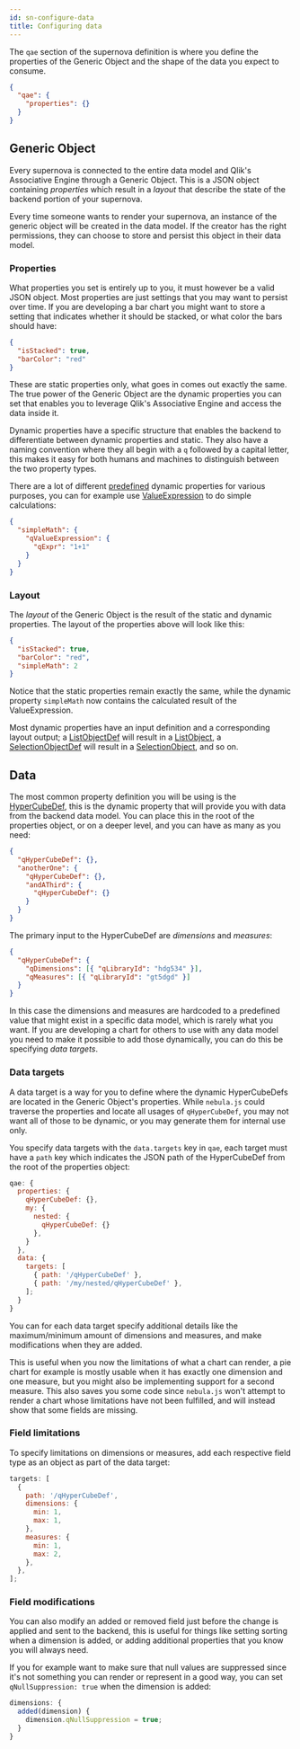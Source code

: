 ```yaml
---
id: sn-configure-data
title: Configuring data
---
```


The `qae` section of the supernova definition is where you define the properties of the Generic Object and the shape of the data you expect to consume.

```json
{
  "qae": {
    "properties": {}
  }
}
```

## Generic Object

Every supernova is connected to the entire data model and Qlik's Associative Engine through a Generic Object. This is a JSON object containing _properties_ which result in a _layout_ that describe the state of the backend portion of your supernova.

Every time someone wants to render your supernova, an instance of the generic object will be created in the data model. If the creator has the right permissions, they can choose to store and persist this object in their data model.

### Properties

What properties you set is entirely up to you, it must however be a valid JSON object. Most properties are just settings that you may want to persist over time. If you are developing a bar chart you might want to store a setting that indicates whether it should be stacked, or what color the bars should have:

```json
{
  "isStacked": true,
  "barColor": "red"
}
```

These are static properties only, what goes in comes out exactly the same. The true power of the Generic Object are the dynamic properties you can set that enables you to leverage Qlik's Associative Engine and access the data inside it.

Dynamic properties have a specific structure that enables the backend to differentiate between dynamic properties and static. They also have a naming convention where they all begin with a `q` followed by a capital letter, this makes it easy for both humans and machines to distinguish between the two property types.

There are a lot of different [predefined](https://core.qlik.com/services/qix-engine/apis/qix/definitions/) dynamic properties for various purposes, you can for example use [ValueExpression](https://core.qlik.com/services/qix-engine/apis/qix/definitions/#valueexpression) to do simple calculations:

```json
{
  "simpleMath": {
    "qValueExpression": {
      "qExpr": "1+1"
    }
  }
}
```

### Layout

The _layout_ of the Generic Object is the result of the static and dynamic properties. The layout of the properties above will look like this:

```json
{
  "isStacked": true,
  "barColor": "red",
  "simpleMath": 2
}
```

Notice that the static properties remain exactly the same, while the dynamic property `simpleMath` now contains the calculated result of the ValueExpression.

Most dynamic properties have an input definition and a corresponding layout output; a [ListObjectDef](https://core.qlik.com/services/qix-engine/apis/qix/definitions/#listobjectdef) will result in a [ListObject](https://core.qlik.com/services/qix-engine/apis/qix/definitions/#listobject), a [SelectionObjectDef](https://core.qlik.com/services/qix-engine/apis/qix/definitions/#selectionobjectdef) will result in a [SelectionObject](https://core.qlik.com/services/qix-engine/apis/qix/definitions/#selectionobject), and so on.

## Data

The most common property definition you will be using is the [HyperCubeDef](https://core.qlik.com/services/qix-engine/apis/qix/definitions/#hypercubedef), this is the dynamic property that will provide you with data from the backend data model. You can place this in the root of the properties object, or on a deeper level, and you can have as many as you need:

```json
{
  "qHyperCubeDef": {},
  "anotherOne": {
    "qHyperCubeDef": {},
    "andAThird": {
      "qHyperCubeDef": {}
    }
  }
}
```

The primary input to the HyperCubeDef are _dimensions_ and _measures_:

```json
{
  "qHyperCubeDef": {
    "qDimensions": [{ "qLibraryId": "hdg534" }],
    "qMeasures": [{ "qLibraryId": "gt5dgd" }]
  }
}
```

In this case the dimensions and measures are hardcoded to a predefined value that might exist in a specific data model, which is rarely what you want. If you are developing a chart for others to use with any data model you need to make it possible to add those dynamically, you can do this be specifying _data targets_.

### Data targets

A data target is a way for you to define where the dynamic HyperCubeDefs are located in the Generic Object's properties. While `nebula.js` could traverse the properties and locate all usages of `qHyperCubeDef`, you may not want all of those to be dynamic, or you may generate them for internal use only.

You specify data targets with the `data.targets` key in `qae`, each target must have a `path` key which indicates the JSON path of the HyperCubeDef from the root of the properties object:

```js
qae: {
  properties: {
    qHyperCubeDef: {},
    my: {
      nested: {
        qHyperCubeDef: {}
      },
    }
  },
  data: {
    targets: [
      { path: '/qHyperCubeDef' },
      { path: '/my/nested/qHyperCubeDef' },
    ];
  }
}
```

You can for each data target specify additional details like the maximum/minimum amount of dimensions and measures, and make modifications when they are added.

This is useful when you now the limitations of what a chart can render, a pie chart for example is mostly usable when it has exactly one dimension and one measure, but you might also be implementing support for a second measure. This also saves you some code since `nebula.js` won't attempt to render a chart whose limitations have not been fulfilled, and will instead show that some fields are missing.

### Field limitations

To specify limitations on dimensions or measures, add each respective field type as an object as part of the data target:

```js
targets: [
  {
    path: '/qHyperCubeDef',
    dimensions: {
      min: 1,
      max: 1,
    },
    measures: {
      min: 1,
      max: 2,
    },
  },
];
```

### Field modifications

You can also modify an added or removed field just before the change is applied and sent to the backend, this is useful for things like setting sorting when a dimension is added, or adding additional properties that you know you will always need.

If you for example want to make sure that null values are suppressed since it's not something you can render or represent in a good way, you can set `qNullSuppression: true` when the dimension is added:

```js
dimensions: {
  added(dimension) {
    dimension.qNullSuppression = true;
  }
}
```
